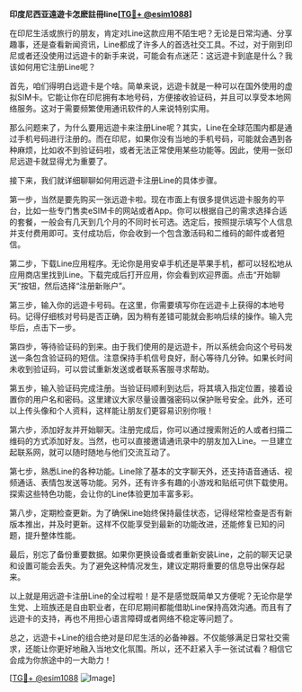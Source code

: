 **印度尼西亚遠遊卡怎麽註冊line[[TG💪+ @esim1088](https://t.me/s/esim1088)]**

在印尼生活或旅行的朋友，肯定对Line这款应用不陌生吧？无论是日常沟通、分享趣事，还是查看新闻资讯，Line都成了许多人的首选社交工具。不过，对于刚到印尼或者还没使用过远遊卡的新手来说，可能会有点迷茫：这远遊卡到底是什么？我该如何用它注册Line呢？

首先，咱们得明白远遊卡是个啥。简单来说，远遊卡就是一种可以在国外使用的虚拟SIM卡。它能让你在印尼拥有本地号码，方便接收验证码，并且可以享受本地网络服务。这对于需要频繁使用通讯软件的人来说特别实用。

那么问题来了，为什么要用远遊卡来注册Line呢？其实，Line在全球范围内都是通过手机号码进行注册的。而在印尼，如果你没有当地的手机号码，可能就会遇到各种麻烦，比如收不到验证码啦，或者无法正常使用某些功能等。因此，使用一张印尼远遊卡就显得尤为重要了。

接下来，我们就详细聊聊如何用远遊卡注册Line的具体步骤。

第一步，当然是要先购买一张远遊卡啦。现在市面上有很多提供远遊卡服务的平台，比如一些专门售卖eSIM卡的网站或者App。你可以根据自己的需求选择合适的套餐，一般会有几天到几个月的不同时长可选。选定后，按照提示填写个人信息并支付费用即可。支付成功后，你会收到一个包含激活码和二维码的邮件或者短信。

第二步，下载Line应用程序。无论你是用安卓手机还是苹果手机，都可以轻松地从应用商店里找到Line。下载完成后打开应用，你会看到欢迎界面。点击“开始聊天”按钮，然后选择“注册新账户”。

第三步，输入你的远遊卡号码。在这里，你需要填写你在远遊卡上获得的本地号码。记得仔细核对号码是否正确，因为稍有差错可能就会影响后续的操作。输入完毕后，点击下一步。

第四步，等待验证码的到来。由于我们使用的是远遊卡，所以系统会向这个号码发送一条包含验证码的短信。注意保持手机信号良好，耐心等待几分钟。如果长时间未收到验证码，可以尝试重新发送或者联系客服寻求帮助。

第五步，输入验证码完成注册。当验证码顺利到达后，将其填入指定位置，接着设置你的用户名和密码。这里建议大家尽量设置强密码以保护账号安全。此外，还可以上传头像和个人资料，这样能让朋友们更容易识别你哦！

第六步，添加好友并开始聊天。注册完成后，你可以通过搜索附近的人或者扫描二维码的方式添加好友。当然，也可以直接邀请通讯录中的朋友加入Line。一旦建立起联系网，就可以随时随地与他们交流互动了。

第七步，熟悉Line的各种功能。Line除了基本的文字聊天外，还支持语音通话、视频通话、表情包发送等功能。另外，还有许多有趣的小游戏和贴纸可供下载使用。探索这些特色功能，会让你的Line体验更加丰富多彩。

第八步，定期检查更新。为了确保Line始终保持最佳状态，记得经常检查是否有新版本推出，并及时更新。这样不仅能享受到最新的功能改进，还能修复已知的问题，提升整体性能。

最后，别忘了备份重要数据。如果你更换设备或者重新安装Line，之前的聊天记录和设置可能会丢失。为了避免这种情况发生，建议定期将重要的信息导出保存起来。

以上就是用远遊卡注册Line的全过程啦！是不是感觉既简单又方便呢？无论你是学生党、上班族还是自由职业者，在印尼期间都能借助Line保持高效沟通。而且有了远遊卡的支持，再也不用担心语言障碍或者网络不稳定等问题了。

总之，远遊卡+Line的组合绝对是印尼生活的必备神器。不仅能够满足日常社交需求，还能让你更好地融入当地文化氛围。所以，还不赶紧入手一张试试看？相信它会成为你旅途中的一大助力！

[[TG💪+ @esim1088](https://t.me/s/esim1088) ![Image](https://i.postimg.cc/4NQfJmqS/Snipaste-2025-05-13-00-14-12.png)]